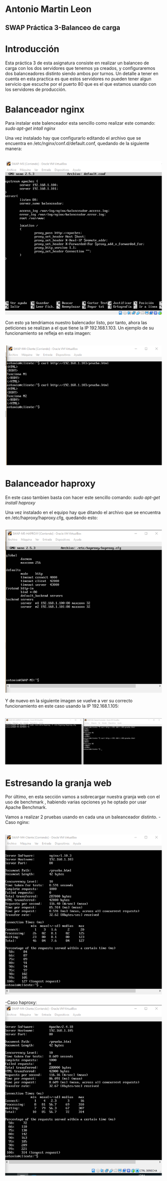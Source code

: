 #         Antonio Martin Leon
##        SWAP Práctica 3-Balanceo de carga

# Introducción
Esta práctica 3 de esta asignatura consiste en realizar un balanceo de carga con los dos servidores que tenemos ya creados, y configuraremos dos balanceadores distinto siendo ambos por turnos. Un detalle a tener en cuenta en esta practica es que estos servidores no pueden tener algun servicio que escuche por el puerto 80 que es el que estamos usando con los servidores de producción.

# Balanceador nginx
Para instalar este balenceador esta sencillo como realizar este comando:
*sudo apt-get intall nginx*

Una vez instalado hay que configurarlo editando el archivo que se encuentra en /etc/nginx/conf.d/default.conf, quedando de la siguiente manera:


&nbsp;
![imagen](https://github.com/antonioml97/SWAP/blob/master/practica3/img/Archivo_config_ngax.png)

Con esto ya tendriamos nuestro balencador listo, por tanto, ahora las peticiones se realizan a el que tiene la IP 192.168.1.103.
Un ejemplo de su funcionamiento se refleja en esta imagen:



&nbsp;
![imagen](https://github.com/antonioml97/SWAP/blob/master/practica3/img/Funcionado_curl.png)

# Balanceador haproxy
En este caso tambien basta con hacer este sencillo comando:
*sudo apt-get install haproxy*

Una vez instalado en el equipo hay que  ditando el archivo que se encuentra en /etc/haproxy/haproxy.cfg, quedando esto:


&nbsp;
![imagen](https://github.com/antonioml97/SWAP/blob/master/practica3/img/HAPROXY_CONFIGURADO.png)

Y de nuevo en la siguiente imagen se vuelve a ver su correcto funcionamiento en este caso usando la IP 192.168.1.105:


&nbsp;
![imagen](https://github.com/antonioml97/SWAP/blob/master/practica3/img/Funcionando_haproxy.png)

# Estresando la granja web
Por último, en esta sección vamos a sobrecargar nuestra granja web con el uso de benchmark , habiendo varias opciones yo he optado por usar Apache Benchmark.

Vamos a realizar 2 pruebas usando en cada una un baleanceador distinto.
-Caso nginx:


&nbsp;
![imagen](https://github.com/antonioml97/SWAP/blob/master/practica3/img/Bechamach_nginx.png)

-Caso haproxy:
&nbsp;
![imagen](https://github.com/antonioml97/SWAP/blob/master/practica3/img/Benmachk_haproxy.png)
